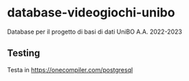 # database-videogiochi-unibo
Database per il progetto di basi di dati UniBO A.A. 2022-2023

## Testing

Testa in https://onecompiler.com/postgresql
